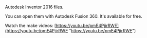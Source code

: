 Autodesk Inventor 2016 files.

You can open them with Autodesk Fusion 360. It's available for free.

Watch the make videos:
[https://youtu.be/pmE4PjirRWE](https://youtu.be/pmE4PjirRWE "https://youtu.be/pmE4PjirRWE")